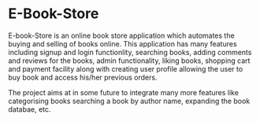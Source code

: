 # E-Book-Store
E-book-Store is an online book store application which automates the buying and selling of books online. This application has many features including signup and login functionlity, searching books, adding comments and reviews for the books, admin functionality, liking books, shopping cart and payment facility along with creating user profile allowing the user to buy book and access his/her previous orders.

The project aims at in some future to integrate many more features like categorising books searching a book by author name, expanding the book databae, etc.
